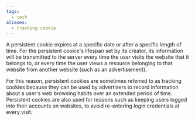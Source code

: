```yaml
---
tags:
  - tech
aliases:
  - tracking cookie
---
```

A persistent cookie expires at a specific date or after a specific length of time.
For the persistent cookie's lifespan set by its creator, its information will be transmitted to the server every time the user visits the website that it belongs to, or every time the user views a resource belonging to that website from another website (such as an advertisement).

For this reason, persistent cookies are sometimes referred to as tracking cookies because they can be used by advertisers to record information about a user's web browsing habits over an extended period of time.
Persistent cookies are also used for reasons such as keeping users logged into their accounts on websites, to avoid re-entering login credentials at every visit.
